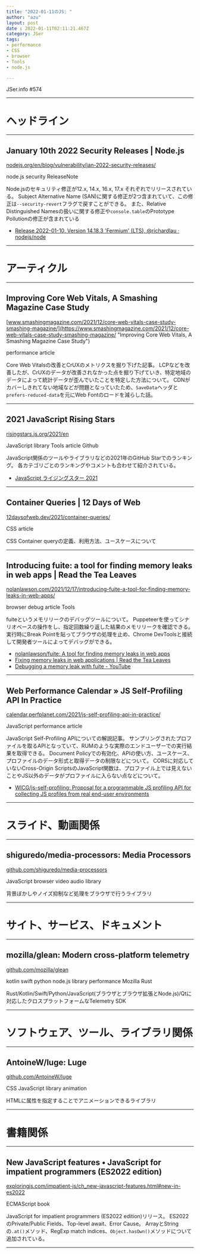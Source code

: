 ```yaml
---
title: "2022-01-11のJS: "
author: "azu"
layout: post
date : 2022-01-11T02:11:21.467Z
category: JSer
tags:
- performance
- CSS
- browser
- Tools
- node.js

---
```


JSer.info #574

----

<h1 class="site-genre">ヘッドライン</h1>

----

## January 10th 2022 Security Releases | Node.js
[nodejs.org/en/blog/vulnerability/jan-2022-security-releases/](https://nodejs.org/en/blog/vulnerability/jan-2022-security-releases/ "January 10th 2022 Security Releases | Node.js")
<p class="jser-tags jser-tag-icon"><span class="jser-tag">node.js</span> <span class="jser-tag">security</span> <span class="jser-tag">ReleaseNote</span></p>

Node.jsのセキュリティ修正が12.x, 14.x, 16.x, 17.x それぞれでリリースされている。
Subject Alternative Name (SAN)に関する修正が2つ含まれていて、この修正は`--security-revert`フラグで戻すことができる。
また、Relative Distinguished Namesの扱いに関する修正や`console.table`のPrototype Pollutionの修正が含まれている

- [Release 2022-01-10, Version 14.18.3 &#039;Fermium&#039; (LTS), @richardlau · nodejs/node](https://github.com/nodejs/node/releases/tag/v14.18.3 "Release 2022-01-10, Version 14.18.3 &amp;#039;Fermium&amp;#039; (LTS), @richardlau · nodejs/node")

----
<h1 class="site-genre">アーティクル</h1>

----

## Improving Core Web Vitals, A Smashing Magazine Case Study
[www.smashingmagazine.com/2021/12/core-web-vitals-case-study-smashing-magazine/](https://www.smashingmagazine.com/2021/12/core-web-vitals-case-study-smashing-magazine/ "Improving Core Web Vitals, A Smashing Magazine Case Study")
<p class="jser-tags jser-tag-icon"><span class="jser-tag">performance</span> <span class="jser-tag">article</span></p>

Core Web Vitalsの改善とCrUXのメトリクスを掘り下げた記事。
LCPなどを改善したが、CrUXのデータが改善されなかった点を掘り下げていき、特定地域のデータによって統計データが歪んでいたことを特定した方法について。
CDNがカバーしきれてない地域などが問題となっていたため、`SaveData`ヘッダと`prefers-reduced-data`を元にWeb Fontのロードを減らした話。


----

## 2021 JavaScript Rising Stars
[risingstars.js.org/2021/en](https://risingstars.js.org/2021/en "2021 JavaScript Rising Stars")
<p class="jser-tags jser-tag-icon"><span class="jser-tag">JavaScript</span> <span class="jser-tag">library</span> <span class="jser-tag">Tools</span> <span class="jser-tag">article</span> <span class="jser-tag">Github</span></p>

JavaScript関係のツールやライブラリなどの2021年のGitHub Starでのランキング。
各カテゴリごとのランキングやコメントも合わせて紹介されている。

- [JavaScript ライジングスター 2021](https://risingstars.js.org/2021/ja "JavaScript ライジングスター 2021")

----

## Container Queries | 12 Days of Web
[12daysofweb.dev/2021/container-queries/](https://12daysofweb.dev/2021/container-queries/ "Container Queries | 12 Days of Web")
<p class="jser-tags jser-tag-icon"><span class="jser-tag">CSS</span> <span class="jser-tag">article</span></p>

CSS Container queryの定義、利用方法、ユースケースについて


----

## Introducing fuite: a tool for finding memory leaks in web apps | Read the Tea Leaves
[nolanlawson.com/2021/12/17/introducing-fuite-a-tool-for-finding-memory-leaks-in-web-apps/](https://nolanlawson.com/2021/12/17/introducing-fuite-a-tool-for-finding-memory-leaks-in-web-apps/ "Introducing fuite: a tool for finding memory leaks in web apps | Read the Tea Leaves")
<p class="jser-tags jser-tag-icon"><span class="jser-tag">browser</span> <span class="jser-tag">debug</span> <span class="jser-tag">article</span> <span class="jser-tag">Tools</span></p>

fuiteというメモリリークのデバッグツールについて。
Puppeteerを使ってシナリオベースの操作をし、指定回数繰り返した結果のメモリリークを確認できる。
実行時にBreak Pointを貼ってブラウザの処理を止め、Chrome DevToolsと接続して開発者ツールによってデバッグができる。

- [nolanlawson/fuite: A tool for finding memory leaks in web apps](https://github.com/nolanlawson/fuite "nolanlawson/fuite: A tool for finding memory leaks in web apps")
- [Fixing memory leaks in web applications | Read the Tea Leaves](https://nolanlawson.com/2020/02/19/fixing-memory-leaks-in-web-applications/ "Fixing memory leaks in web applications | Read the Tea Leaves")
- [Debugging a memory leak with fuite - YouTube](https://www.youtube.com/watch?v=H0BHL2lo89M "Debugging a memory leak with fuite - YouTube")

----

## Web Performance Calendar » JS Self-Profiling API In Practice
[calendar.perfplanet.com/2021/js-self-profiling-api-in-practice/](https://calendar.perfplanet.com/2021/js-self-profiling-api-in-practice/ "Web Performance Calendar » JS Self-Profiling API In Practice")
<p class="jser-tags jser-tag-icon"><span class="jser-tag">JavaScript</span> <span class="jser-tag">performance</span> <span class="jser-tag">article</span></p>

JavaScript Self-Profiling APIについての解説記事。
サンプリングされたプロファイルを取るAPIとなっていて、RUMのような実際のエンドユーザーでの実行結果を取得できる。
Document Policyでの有効化、APIの使い方、ユースケース、プロファイルのデータ形式と取得データの制限などについて。
CORSに対応していないCross-Origin ScriptsのJavaScript関数は、プロファイル上では見えないことやJS以外のデータがプロファイルに入らない点などについて。

- [WICG/js-self-profiling: Proposal for a programmable JS profiling API for collecting JS profiles from real end-user environments](https://github.com/WICG/js-self-profiling "WICG/js-self-profiling: Proposal for a programmable JS profiling API for collecting JS profiles from real end-user environments")

----
<h1 class="site-genre">スライド、動画関係</h1>

----

## shiguredo/media-processors: Media Processors
[github.com/shiguredo/media-processors](https://github.com/shiguredo/media-processors "shiguredo/media-processors: Media Processors")
<p class="jser-tags jser-tag-icon"><span class="jser-tag">JavaScript</span> <span class="jser-tag">browser</span> <span class="jser-tag">video</span> <span class="jser-tag">audio</span> <span class="jser-tag">library</span></p>

背景ぼかしやノイズ抑制など処理をブラウザで行うライブラリ


----
<h1 class="site-genre">サイト、サービス、ドキュメント</h1>

----

## mozilla/glean: Modern cross-platform telemetry
[github.com/mozilla/glean](https://github.com/mozilla/glean "mozilla/glean: Modern cross-platform telemetry")
<p class="jser-tags jser-tag-icon"><span class="jser-tag">kotlin</span> <span class="jser-tag">swift</span> <span class="jser-tag">python</span> <span class="jser-tag">node.js</span> <span class="jser-tag">library</span> <span class="jser-tag">performance</span> <span class="jser-tag">Mozilla</span> <span class="jser-tag">Rust</span></p>

Rust/Kotlin/Swift/Python/JavaScript(ブラウザとブラウザ拡張とNode.js)/Qtに対応したクロスプラットフォームなTelemetry SDK


----
<h1 class="site-genre">ソフトウェア、ツール、ライブラリ関係</h1>

----

## AntoineW/luge: Luge
[github.com/AntoineW/luge](https://github.com/AntoineW/luge "AntoineW/luge: Luge")
<p class="jser-tags jser-tag-icon"><span class="jser-tag">CSS</span> <span class="jser-tag">JavaScript</span> <span class="jser-tag">library</span> <span class="jser-tag">animation</span></p>

HTMLに属性を指定することでアニメーションできるライブラリ


----
<h1 class="site-genre">書籍関係</h1>

----

## New JavaScript features • JavaScript for impatient programmers (ES2022 edition)
[exploringjs.com/impatient-js/ch\_new-javascript-features.html#new-in-es2022](https://exploringjs.com/impatient-js/ch_new-javascript-features.html#new-in-es2022 "New JavaScript features • JavaScript for impatient programmers (ES2022 edition)")
<p class="jser-tags jser-tag-icon"><span class="jser-tag">ECMAScript</span> <span class="jser-tag">book</span></p>

JavaScript for impatient programmers (ES2022 edition)リリース。
ES2022のPrivate/Public Fields、Top-level await、Error Cause。
ArrayとStringの`.at()`メソッド、RegExp match indices、`Object.hasOwn()`メソッドについて追加されている。


----
